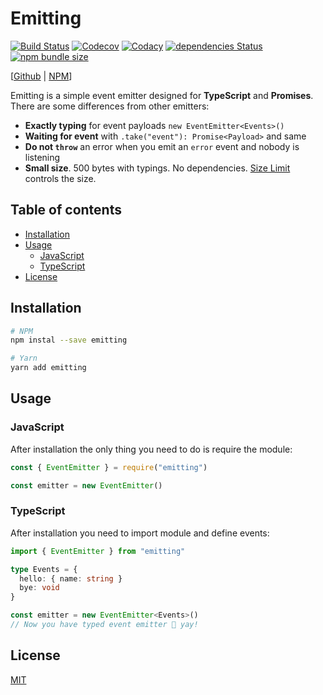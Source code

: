 # Emitting

[![Build Status](https://travis-ci.com/sergeysova/emitting.svg?branch=master)](https://travis-ci.com/sergeysova/emitting)
[![Codecov](https://img.shields.io/codecov/c/github/sergeysova/emitting)](https://codecov.io/gh/sergeysova/emitting)
[![Codacy](https://api.codacy.com/project/badge/Grade/3c6e3befee084c1d8e6ed87ef7b17327)](https://app.codacy.com/manual/sergeysova/emitting)
[![dependencies Status](https://david-dm.org/sergeysova/emitting/status.svg)](https://david-dm.org/sergeysova/emitting)
[![npm bundle size](https://img.shields.io/bundlephobia/min/emitting)](https://bundlephobia.com/result?p=emitting)

[[Github](https://github.com/sergeysova/emitting) | [NPM](https://npmjs.com/package/emitting)]

Emitting is a simple event emitter designed for **TypeScript** and **Promises**. There are some differences from other emitters:

- **Exactly typing** for event payloads `new EventEmitter<Events>()`
- **Waiting for event** with `.take("event"): Promise<Payload>` and same
- **Do not `throw`** an error when you emit an `error` event and nobody is listening
- **Small size**. 500 bytes with typings. No dependencies. [Size Limit](https://github.com/ai/size-limit) controls the size.

## Table of contents

<!-- START doctoc generated TOC please keep comment here to allow auto update -->
<!-- DON'T EDIT THIS SECTION, INSTEAD RE-RUN doctoc TO UPDATE -->

- [Installation](#installation)
- [Usage](#usage)
  - [JavaScript](#javascript)
  - [TypeScript](#typescript)
- [License](#license)

<!-- END doctoc generated TOC please keep comment here to allow auto update -->

## Installation

```sh
# NPM
npm instal --save emitting

# Yarn
yarn add emitting
```

## Usage

### JavaScript

After installation the only thing you need to do is require the module:

```js
const { EventEmitter } = require("emitting")

const emitter = new EventEmitter()
```

### TypeScript

After installation you need to import module and define events:

```ts
import { EventEmitter } from "emitting"

type Events = {
  hello: { name: string }
  bye: void
}

const emitter = new EventEmitter<Events>()
// Now you have typed event emitter 🚀 yay!
```

## License

[MIT](https://github.com/sergeysova/emitting/blob/HEAD/LICENSE)
